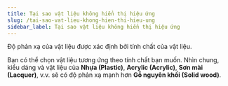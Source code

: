 ```yaml
---
title: Tại sao vật liệu không hiển thị hiệu ứng
slug: /tai-sao-vat-lieu-khong-hien-thi-hieu-ung
sidebar_label: Tại sao vật liệu không hiển thị hiệu ứng
---
```


Độ phản xạ của vật liệu được xác định bởi tính chất của vật liệu.

Bạn có thể chọn vật liệu tương ứng theo tính chất bạn muốn. Nhìn chung, kiểu dáng và vật liệu của **Nhựa (Plastic)**, **Acrylic (Acrylic)**, **Sơn mài (Lacquer)**, v.v. sẽ có độ phản xạ mạnh hơn **Gỗ nguyên khối (Solid wood)**.